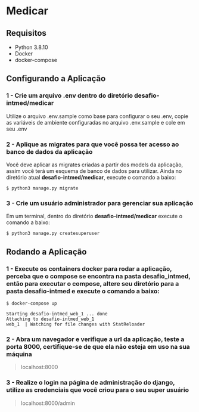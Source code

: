 # Medicar

## Requisitos
- Python 3.8.10
- Docker
- docker-compose

## Configurando a Aplicação

### 1 - Crie um arquivo .env dentro do diretório **desafio-intmed/medicar**
Utilize o arquivo .env.sample como base para configurar o seu .env, copie as 
variáveis de ambiente configuradas no arquivo .env.sample e cole em seu .env

### 2 - Aplique as migrates para que você possa ter acesso ao banco de dados da aplicação
Você deve aplicar as migrates criadas a partir dos models da aplicação, assim você
terá um esquema de banco de dados para utilizar. Ainda no diretório atual **desafio-intmed/medicar**, 
execute o comando a baixo:
~~~Shel
$ python3 manage.py migrate
~~~

### 3 - Crie um usuário administrador para gerenciar sua aplicação
Em um terminal, dentro do diretório **desafio-intmed/medicar** execute o comando a baixo:
~~~Shel
$ python3 manage.py createsuperuser
~~~

## Rodando a Aplicação

### 1 - Execute os containers docker para rodar a aplicação, perceba que o compose se encontra na pasta **desafio_intmed**, então para executar o compose, altere seu diretório para a pasta **desafio-intmed** e execute o comando a baixo:
~~~Shel
$ docker-compose up 
~~~

~~~Shel
Starting desafio-intmed_web_1 ... done
Attaching to desafio-intmed_web_1
web_1  | Watching for file changes with StatReloader
~~~

### 2 - Abra um navegador e verifique a url da aplicação, teste a porta 8000, certifique-se de que ela não esteja em uso na sua máquina
> localhost:8000

### 3 - Realize o login na página de administração do django, utilize as credenciais que você criou para o seu super usuário
> localhost:8000/admin
